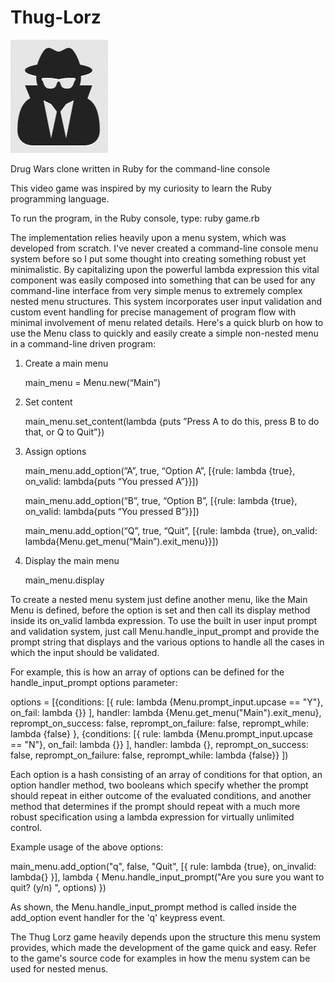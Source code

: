 # Thug-Lorz
![GitHub Logo](ThugLorzLogo.png)

Drug Wars clone written in Ruby for the command-line console

This video game was inspired by my curiosity to learn the Ruby programming language.

To run the program, in the Ruby console, type: ruby game.rb

The implementation relies heavily upon a menu system, which was developed from scratch.  I've never created a command-line console menu system before so I put some thought into creating something robust yet minimalistic.  By capitalizing upon the powerful lambda expression this vital component was easily composed into something that can be used for any command-line interface from very simple menus to extremely complex nested menu structures.  This system incorporates user input validation and custom event handling for precise management of program flow with minimal involvement of menu related details.  Here's a quick blurb on how to use the Menu class to quickly and easily create a simple non-nested menu in a command-line driven program:


1. Create a main menu

	main_menu = Menu.new(“Main”)


2. Set content

	main_menu.set_content(lambda {puts ”Press A to do this, press B to do that, or Q to Quit”})


3. Assign options

	main_menu.add_option(“A”, true, “Option A”, [{rule: lambda {true}, on_valid: lambda{puts “You pressed A”}}])

	main_menu.add_option(“B”, true, “Option B”, [{rule: lambda {true}, on_valid: lambda{puts “You pressed B”}}])

	main_menu.add_option(“Q”, true, “Quit”, [{rule: lambda {true}, on_valid: lambda{Menu.get_menu(“Main”).exit_menu}}])


4. Display the main menu

	main_menu.display

 To create a nested menu system just define another menu, like the Main Menu is defined, before the option is set and then call its display method inside its on_valid lambda expression.  To use the built in user input prompt and validation system, just call Menu.handle_input_prompt and provide the prompt string that displays and the various options to handle all the cases in which the input should be validated.

For example, this is how an array of options can be defined for the handle_input_prompt options parameter:

options =
    [{conditions: [{
        rule: lambda {Menu.prompt_input.upcase == "Y"}, on_fail: lambda {}}
      ],
      handler: lambda {Menu.get_menu("Main").exit_menu},
      reprompt_on_success: false,
      reprompt_on_failure: false,
      reprompt_while: lambda {false}
      },
     {conditions: [{
        rule: lambda {Menu.prompt_input.upcase == "N"}, on_fail: lambda {}}
      ],
      handler: lambda {},
      reprompt_on_success: false,
      reprompt_on_failure: false,
      reprompt_while: lambda {false}}
    ])

Each option is a hash consisting of an array of conditions for that option, an option handler method, two booleans which specify whether the prompt should repeat in either outcome of the evaluated conditions, and another method that determines if the prompt should repeat with a much more robust specification using a lambda expression for virtually unlimited control.

Example usage of the above options:

main_menu.add_option("q", false, "Quit", [{ rule: lambda {true}, on_invalid: lambda{} }], lambda {
  Menu.handle_input_prompt("Are you sure you want to quit? (y/n) ", options)
})

As shown, the Menu.handle_input_prompt method is called inside the add_option event handler for the 'q' keypress event.

The Thug Lorz game heavily depends upon the structure this menu system provides, which made the development of the game quick and easy.  Refer to the game's source code for examples in how the menu system can be used for nested menus.
